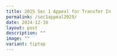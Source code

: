 ```yaml
---
title: 2025 Sec 1 Appeal for Transfer In
permalink: /sec1appeal2025/
date: 2024-12-16
layout: post
description: ""
image: ""
variant: tiptap
---
```

